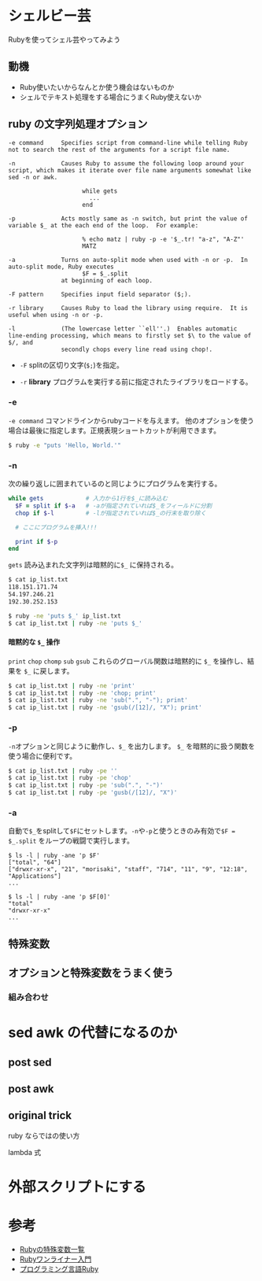 # シェルビー芸

Rubyを使ってシェル芸やってみよう

## 動機

- Ruby使いたいからなんとか使う機会はないものか
- シェルでテキスト処理をする場合にうまくRuby使えないか


## ruby の文字列処理オプション

```
-e command     Specifies script from command-line while telling Ruby not to search the rest of the arguments for a script file name.

-n             Causes Ruby to assume the following loop around your script, which makes it iterate over file name arguments somewhat like sed -n or awk.

                     while gets
                       ...
                     end

-p             Acts mostly same as -n switch, but print the value of variable $_ at the each end of the loop.  For example:

                     % echo matz | ruby -p -e '$_.tr! "a-z", "A-Z"'
                     MATZ

-a             Turns on auto-split mode when used with -n or -p.  In auto-split mode, Ruby executes
                     $F = $_.split
               at beginning of each loop.

-F pattern     Specifies input field separator ($;).

-r library     Causes Ruby to load the library using require.  It is useful when using -n or -p.

-l             (The lowercase letter ``ell''.)  Enables automatic line-ending processing, which means to firstly set $\ to the value of $/, and
               secondly chops every line read using chop!.

```

- `-F` splitの区切り文字(`$;`)を指定。

- `-r` **library** プログラムを実行する前に指定されたライブラリをロードする。



### **-e**

`-e command` コマンドラインからrubyコードを与えます。
他のオプションを使う場合は最後に指定します。正規表現ショートカットが利用できます。

```sh
$ ruby -e "puts 'Hello, World.'"
```

### **-n**

次の繰り返しに囲まれているのと同じようにプログラムを実行する。

```ruby
while gets            # 入力から1行を$_に読み込む
  $F = split if $-a   # -aが指定されていれば$_をフィールドに分割
  chop if $-l         # -lが指定されていれば$_の行末を取り除く

  # ここにプログラムを挿入!!!

  print if $-p
end
```

`gets` 読み込まれた文字列は暗黙的に`$_` に保持される。

```sh
$ cat ip_list.txt
118.151.171.74
54.197.246.21
192.30.252.153

$ ruby -ne 'puts $_' ip_list.txt
$ cat ip_list.txt | ruby -ne 'puts $_'
```

#### 暗黙的な `$_` 操作

`print` `chop` `chomp` `sub` `gsub`
これらのグローバル関数は暗黙的に `$_` を操作し、結果を `$_` に戻します。

```sh
$ cat ip_list.txt | ruby -ne 'print'
$ cat ip_list.txt | ruby -ne 'chop; print'
$ cat ip_list.txt | ruby -ne 'sub(".", "-"); print'
$ cat ip_list.txt | ruby -ne 'gsub(/[12]/, "X"); print'
```

### **-p**

`-n`オプションと同じように動作し、`$_` を出力します。
`$_` を暗黙的に扱う関数を使う場合に便利です。

```sh
$ cat ip_list.txt | ruby -pe ''
$ cat ip_list.txt | ruby -pe 'chop'
$ cat ip_list.txt | ruby -pe 'sub(".", "-")'
$ cat ip_list.txt | ruby -pe 'gusb(/[12]/, "X")'
```


### **-a**

自動で`$_`をsplitして`$F`にセットします。`-n`や`-p`と使うときのみ有効で`$F = $_.split` をループの戦闘で実行します。

```
$ ls -l | ruby -ane 'p $F'
["total", "64"]
["drwxr-xr-x", "21", "morisaki", "staff", "714", "11", "9", "12:18", "Applications"]
...

$ ls -l | ruby -ane 'p $F[0]'
"total"
"drwxr-xr-x"
...
```

## 特殊変数

## オプションと特殊変数をうまく使う

### 組み合わせ

# sed awk の代替になるのか

## post sed

## post awk

## original trick

ruby ならではの使い方

lambda 式

# 外部スクリプトにする


# 参考

- [Rubyの特殊変数一覧](https://gist.github.com/kwatch/2814940)
- [Rubyワンライナー入門](http://maeharin.hatenablog.com/entry/20130113/ruby_oneliner)
- [プログラミング言語Ruby](http://amzn.to/2govaCN)

